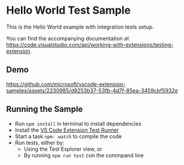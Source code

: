 # Hello World Test Sample

This is the Hello World example with integration tests setup.

You can find the accompanying documentation at https://code.visualstudio.com/api/working-with-extensions/testing-extension.

## Demo

https://github.com/microsoft/vscode-extension-samples/assets/2230985/d9253b37-53fb-4d7f-85ea-3459cbf5932e

## Running the Sample

- Run `npm install` in terminal to install dependencies
- Install the [VS Code Extension Test Runner](https://marketplace.visualstudio.com/items?itemName=ms-vscode.extension-test-runner)
- Start a task `npm: watch` to compile the code
- Run tests, either by:
	- Using the Test Explorer view, or
	- By running `npm run test` con the commpand line
